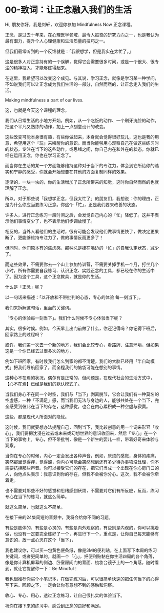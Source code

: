 # 00-致词：让正念融入我们的生活

Hi, 朋友你好，我是刘轩，欢迎你参加 Mindfulness Now 正念课程。

正念，是过去十年来，在心理医学领域，最令人振奋的研究方向之一，也是我认为最有潜力，提升个人心理健康和生活质量的技巧之一。

但我们最常听到的一个反馈就是：「我很想学，但是我实在太忙了。」

这是很多人对正念持有的一个误解，觉得它会需要很多时间，或是一个很大、很专注的精神投入，才能够练得起来。

在这里，我希望可以改变这个成见。与其说，学习正念，就像是学习某一种学问，不如说我们可以让正念成为我们生活的一部分，自然而然的，让正念走入我们的生活。

Making mindfulness a part of our lives.

这，也就是今天这个课程的理念。

我们从日常生活的小地方开始，例如，从一个吃饭的动作、一个刷牙洗脸的动作，把这个平凡又熟练的动作，加上一点刻意设计的改变。

这些改变可能本身很有趣，有些你做起来，本身就会觉得很好玩儿，这也是我的用意，希望用这个「玩」来唤醒你的意识。而当你能够用心观察自己在做这些练习时的状态，专注在当下的这些动作，或思绪之间，你自己内在和外在的状态，你就已经在运用正念，你也在学习正念了。

而当你在生活的某一个方面能够维持这种对于当下的专注力，体会到它所给你的踏实和宁静的感受，你就会开始想要在其他的方面复制同样的效果。

逐渐的，一块一块的，你的生活增加了正念所带来的知觉，这时你自然而然的也就理解了正念。

所以，对于那些说「我想学正念，但我太忙了」的朋友们，我想说：你的理由，正是为什么你应当要练习正念。你这个「忙」，正是我们要来改善的状态。

许多人，进行正念练习一段时间之后，会发觉自己内心的「忙」降低了。这并不表示他们事情变少了，也不表示他们步调放慢了。

相反的，当外人看他们的生活时，很有可能会发现他们做事情更快了，做决定更果断了，更能够维持专注力了，做的事情反而更多了！

但同时，他们原本有的焦虑感，那种总是挂在嘴边的「忙」的自我认定状态，减少了。

而这些效果，不需要你去一个山上参加特训营，不需要关掉手机一个月，打坐几个小时。所有你需要自我练习、认识正念、实践正念的工具，都已经在你的生活中了。因为这个工具，这个正念教具，就是你的生活。

什么是「正念」呢？

以一句话来描述：「以开放和不带批判的心态，专心的体验 每一刻当下」。

我们来拆解这句话，里面的关键词。

「专心的体验每一刻当下」。我们什么时候不专心体验当下呢？

其实，很多时候。例如，今天早上出门前做了什么，你还记得吗？你记得下班后，回家路上的过程吗？

或许，我们第一次去一个新的地方，我们会比较专心，看路牌、注意环境，但如果这是一个你已经去过很多次的地方， 

例如下班回家，有时候我们怎么到家的都不清楚。我们的大脑已经用「半自动模式」把我们导航回家了，而全程我们的脑袋可能在想别的事情。

这种心不在焉的状况，偶尔有是正常的，但问题是，在现代社会的生活方式中，【心不在焉】已经是我们的默认模式了。

当我们身心不在同一个时空，我们与「当下」剥离脱节，它会让我们有一种莫名的空虚感，一种「不满足」感，而当我们无法与身边的人，能够共处在一个当下，完全感受到彼此在当下的存在，这种感觉，也会在内心累积成一种空虚与寂寞。

这些，都是现代人所面对的隐忧。

这时候，我们就要想办法提醒自己，回到当下，我比较创意的用一个词来形容「收心」，我们要把沈浸在过去或未来或幻想世界的意识收回来，然后「专心」在一个当下的事物上，专心，但不带批判，像是一个新生的婴儿一样，带着好奇来体验与观察。

当你在专心的时候，内心一定会发出各种声音，例如，厌烦的感觉，身体的疼痛，突然那里觉得痒，觉得酸，你内心可能会突然想到还有多少待办事项没处理，你不需要抗拒那些声音。你可以接受它们的存在，把它们当成一个出现在你心房门口的人，向他点头表示：我意识到你的存在，但我不会被你分心。这次，我不会被你牵着走。

也不需要对那些不好的感觉和思绪感到厌烦，不需要对它们有所反应，反而，练习专心在当下的练习，就这么简单。

就这么简单，也就这么不简单。

在接下来的24集简短的音频中，我将会给你不同的习题。

有些是肢体的，有些是心灵的，有些是向外观察的，有些则是内观的，你可以挑着做，也没有一定要完全练好了一个，再进行下一个，重点是，让你自己每天能够有意识的，放一点心思在这个「当下」，

我也建议你，可以买一包黄色便条纸，像是3M的便利贴，在上面写下本周的练习关键词，或者更简单的，就画一个「心」，把便利贴黏在你生活四周的各个角落，像是你计算机屏幕的侧边、卧室房间门的背面、梳妆台镜子上的一个角落，随时看到，就让它提醒你一下：Be Mindful！

我也很推荐你买个小笔记本，在做完练习后，可以很简单快速的把任何当下的心得写下来。回顾之下，一定会让你有意想不到的感触和洞察。

收心、专心、用心，透过正念练习，让自己很扎实的体验当下。



祝你在接下来的练习中，感受到正念的良好和满足。
